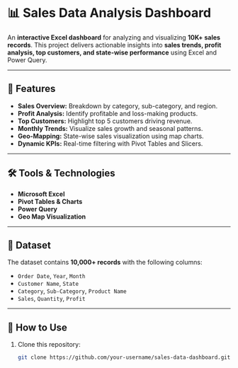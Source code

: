 # 📊 Sales Data Analysis Dashboard

An **interactive Excel dashboard** for analyzing and visualizing **10K+ sales records**. This project delivers actionable insights into **sales trends, profit analysis, top customers, and state-wise performance** using Excel and Power Query.

---

## 🚀 Features
- **Sales Overview:** Breakdown by category, sub-category, and region.
- **Profit Analysis:** Identify profitable and loss-making products.
- **Top Customers:** Highlight top 5 customers driving revenue.
- **Monthly Trends:** Visualize sales growth and seasonal patterns.
- **Geo-Mapping:** State-wise sales visualization using map charts.
- **Dynamic KPIs:** Real-time filtering with Pivot Tables and Slicers.

---

## 🛠️ Tools & Technologies
- **Microsoft Excel**
- **Pivot Tables & Charts**
- **Power Query**
- **Geo Map Visualization**

---

## 📂 Dataset
The dataset contains **10,000+ records** with the following columns:
- `Order Date`, `Year`, `Month`
- `Customer Name`, `State`
- `Category`, `Sub-Category`, `Product Name`
- `Sales`, `Quantity`, `Profit`

---

## 🔧 How to Use
1. Clone this repository:
   ```bash
   git clone https://github.com/your-username/sales-data-dashboard.git
